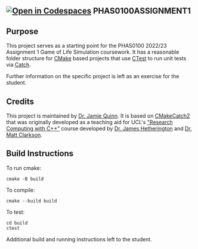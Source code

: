 [![Open in Codespaces](https://classroom.github.com/assets/launch-codespace-f4981d0f882b2a3f0472912d15f9806d57e124e0fc890972558857b51b24a6f9.svg)](https://classroom.github.com/open-in-codespaces?assignment_repo_id=10103844)
PHAS0100ASSIGNMENT1
------------------

Purpose
-------

This project serves as a starting point for the PHAS0100 2022/23 Assignment 1 Game of Life Simulation coursework. It has a reasonable folder structure for [CMake](https://cmake.org/) based projects that use [CTest](https://cmake.org/) to run unit tests via [Catch](https://github.com/catchorg/Catch2). 

Further information on the specific project is left as an exercise for the student.

Credits
-------

This project is maintained by [Dr. Jamie Quinn](http://jamiejquinn.com/). It is based on [CMakeCatch2](https://github.com/UCL/CMakeCatch2.git) that was originally developed as a teaching aid for UCL's ["Research Computing with C++"](https://github-pages.ucl.ac.uk/research-computing-with-cpp/) course developed by [Dr. James Hetherington](http://www.ucl.ac.uk/research-it-services/people/james) and [Dr. Matt Clarkson](https://iris.ucl.ac.uk/iris/browse/profile?upi=MJCLA42).

Build Instructions
------------------

To run cmake:

```
cmake -B build
```

To compile:

```
cmake --build build
```

To test:

```
cd build
ctest
```

Additional build and running instructions left to the student.

